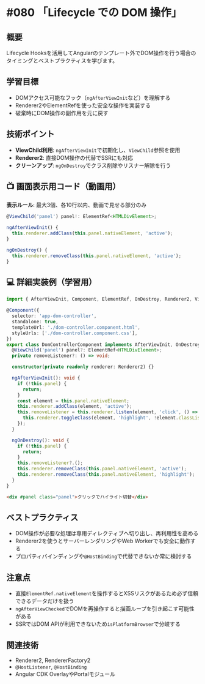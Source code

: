 # #080 「Lifecycle での DOM 操作」

## 概要
Lifecycle Hooksを活用してAngularのテンプレート外でDOM操作を行う場合のタイミングとベストプラクティスを学びます。

## 学習目標
- DOMアクセス可能なフック（`ngAfterViewInit`など）を理解する
- Renderer2やElementRefを使った安全な操作を実装する
- 破棄時にDOM操作の副作用を元に戻す

## 技術ポイント
- **ViewChild利用**: `ngAfterViewInit`で初期化し、`ViewChild`参照を使用
- **Renderer2**: 直接DOM操作の代替でSSRにも対応
- **クリーンアップ**: `ngOnDestroy`でクラス削除やリスナー解除を行う

## 📺 画面表示用コード（動画用）
**表示ルール**: 最大3個、各10行以内、動画で見せる部分のみ

```typescript
@ViewChild('panel') panel!: ElementRef<HTMLDivElement>;
```

```typescript
ngAfterViewInit() {
  this.renderer.addClass(this.panel.nativeElement, 'active');
}
```

```typescript
ngOnDestroy() {
  this.renderer.removeClass(this.panel.nativeElement, 'active');
}
```

## 💻 詳細実装例（学習用）
```typescript
import { AfterViewInit, Component, ElementRef, OnDestroy, Renderer2, ViewChild } from '@angular/core';

@Component({
  selector: 'app-dom-controller',
  standalone: true,
  templateUrl: './dom-controller.component.html',
  styleUrls: ['./dom-controller.component.css'],
})
export class DomControllerComponent implements AfterViewInit, OnDestroy {
  @ViewChild('panel') panel?: ElementRef<HTMLDivElement>;
  private removeListener?: () => void;

  constructor(private readonly renderer: Renderer2) {}

  ngAfterViewInit(): void {
    if (!this.panel) {
      return;
    }
    const element = this.panel.nativeElement;
    this.renderer.addClass(element, 'active');
    this.removeListener = this.renderer.listen(element, 'click', () => {
      this.renderer.toggleClass(element, 'highlight', !element.classList.contains('highlight'));
    });
  }

  ngOnDestroy(): void {
    if (!this.panel) {
      return;
    }
    this.removeListener?.();
    this.renderer.removeClass(this.panel.nativeElement, 'active');
    this.renderer.removeClass(this.panel.nativeElement, 'highlight');
  }
}
```

```html
<div #panel class="panel">クリックでハイライト切替</div>
```

## ベストプラクティス
- DOM操作が必要な処理は専用ディレクティブへ切り出し、再利用性を高める
- Renderer2を使うとサーバーレンダリングやWeb Workerでも安全に動作する
- プロパティバインディングや`@HostBinding`で代替できないか常に検討する

## 注意点
- 直接`ElementRef.nativeElement`を操作するとXSSリスクがあるため必ず信頼できるデータだけを扱う
- `ngAfterViewChecked`でDOMを再操作すると描画ループを引き起こす可能性がある
- SSRではDOM APIが利用できないため`isPlatformBrowser`で分岐する

## 関連技術
- Renderer2, RendererFactory2
- `@HostListener`, `@HostBinding`
- Angular CDK OverlayやPortalモジュール
